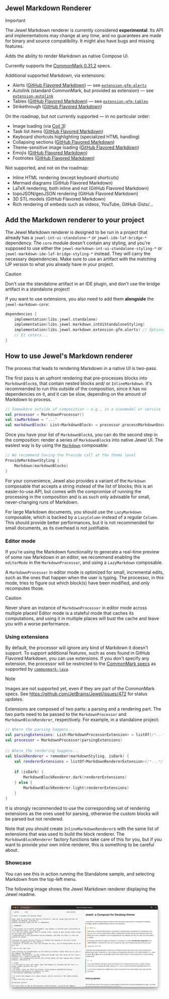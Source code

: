 ## Jewel Markdown Renderer

> [!IMPORTANT]
> The Jewel Markdown renderer is currently considered **experimental**. Its API and implementations may change at any
> time, and no guarantees are made for binary and source compatibility. It might also have bugs and missing features.

Adds the ability to render Markdown as native Compose UI.

Currently supports the [CommonMark 0.31.2](https://spec.commonmark.org/0.31.2/) specs.

Additional supported Markdown, via extensions:

* Alerts ([GitHub Flavored Markdown][alerts-specs]) — see [`extension-gfm-alerts`](extension/gfm-alerts)
* Autolink (standard CommonMark, but provided as extension) — see [`extension-autolink`](extension/autolink)
* Tables ([GitHub Flavored Markdown](https://github.github.com/gfm/#tables-extension-)) — see [
  `extension-gfm-tables`](extension/gfm-tables)
* Strikethrough ([GitHub Flavored Markdown](https://github.github.com/gfm/#strikethrough-extension-))

[alerts-specs]: https://github.com/orgs/community/discussions/16925

On the roadmap, but not currently supported — in no particular order:

* Image loading (via [Coil 3](https://coil-kt.github.io/coil/upgrading_to_coil3/))
* Task list items ([GitHub Flavored Markdown](https://github.github.com/gfm/#task-list-items-extension-))
* Keyboard shortcuts highlighting (specialized HTML handling)
* Collapsing sections ([GitHub Flavored Markdown][details-specs])
* Theme-sensitive image loading ([GitHub Flavored Markdown][dark-mode-pics-specs])
* Emojis ([GitHub Flavored Markdown][emoji-specs])
* Footnotes ([GitHub Flavored Markdown][footnotes-specs])

[details-specs]: https://docs.github.com/en/get-started/writing-on-github/working-with-advanced-formatting/organizing-information-with-collapsed-sections

[dark-mode-pics-specs]: https://docs.github.com/en/get-started/writing-on-github/getting-started-with-writing-and-formatting-on-github/basic-writing-and-formatting-syntax#specifying-the-theme-an-image-is-shown-to

[emoji-specs]: https://docs.github.com/en/get-started/writing-on-github/getting-started-with-writing-and-formatting-on-github/basic-writing-and-formatting-syntax#using-emojis

[footnotes-specs]: https://docs.github.com/en/get-started/writing-on-github/getting-started-with-writing-and-formatting-on-github/basic-writing-and-formatting-syntax#footnotes

Not supported, and not on the roadmap:

* Inline HTML rendering (except keyboard shortcuts)
* Mermaid diagrams (GitHub Flavored Markdown)
* LaTeX rendering, both inline and not (GitHub Flavored Markdown)
* topoJSON/geoJSON rendering (GitHub Flavored Markdown)
* 3D STL models (GitHub Flavored Markdown)
* Rich rendering of embeds such as videos, YouTube, GitHub Gists/...

## Add the Markdown renderer to your project

The Jewel Markdown renderer is designed to be run in a project that already has a `jewel-int-ui-standalone-*` or
`jewel-ide-laf-bridge-*` dependency. The `core` module doesn't contain any styling, and you're supposed to use either
the `jewel-markdown-int-ui-standalone-styling-*` or `jewel-markdown-ide-laf-bridge-styling-*` instead. They will carry
the necessary dependencies. Make sure to use an artifact with the matching IJP version to what you already have in your
project.

> [!CAUTION]
> Don't use the standalone artifact in an IDE plugin, and don't use the bridge artifact in a standalone project!

If you want to use extensions, you also need to add them **alongside** the `jewel-markdown-core`:

```kotlin
dependencies {
    implementation(libs.jewel.standalone)
    implementation(libs.jewel.markdown.intUiStandaloneStyling)
    implementation(libs.jewel.markdown.extension.gfm.alerts) // Optional
    // Et cetera...
}
```

## How to use Jewel's Markdown renderer

The process that leads to rendering Markdown in a native UI is two-pass.

The first pass is an upfront rendering that pre-processes blocks into `MarkdownBlock`s, that contain nested blocks and/
or `InlineMarkdown`. It's recommended to run this outside of the composition, since it has no dependencies on it, and
it can be slow, depending on the amount of Markdown to process.

```kotlin
// Somewhere outside of composition — e.g., in a viewmodel or service
val processor = MarkdownProcessor()
val rawMarkdown = "..."
val markdownBlocks: List<MarkdownBlock> = processor.processMarkdownDocument(rawMarkdown)
```

Once you have your list of `MarkdownBlock`s, you can do the second step in the composition: render a series of
`MarkdownBlock`s into native Jewel UI. The easiest way is by using
the [`Markdown`](core/src/main/kotlin/org/jetbrains/jewel/markdown/Markdown.kt) composable:

```kotlin
// We recommend having the Provide call at the theme level
ProvideMarkdownStyling {
    Markdown(markdownBlocks)
}
```

For your convenience, Jewel also provides a variant of the `Markdown` composable that accepts a string instead of the
list of blocks; this is an easier-to-use API, but comes with the compromise of running the processing in the composition
and is as such only advisable for small, never-changing runs of Markdown.

For large Markdown documents, you should use the `LazyMarkdown` composable, which is backed by a `LazyColumn` instead of
a regular `Column`. This should provide better performances, but it is not recommended for small documents, as its
overhead is not justifiable.

### Editor mode

If you're using the Markdown functionality to generate a real-time preview of some raw Markdown in an editor, we
recommend enabling the `editorMode` in the `MarkdownProcessor`, and using a `LazyMarkdown` composable.

A `MarkdownProcessor` in editor mode is optimized for small, incremental edits, such as the ones that happen when the
user is typing. The processor, in this mode, tries to figure out which block(s) have been modified, and only recomputes
those.

> [!CAUTION]
> Never share an instance of `MarkdownProcessor` in editor mode across multiple places! Editor mode is a stateful mode
> that caches its computations, and using it in multiple places will bust the cache and leave you with a worse
> performance.

### Using extensions

By default, the processor will ignore any kind of Markdown it doesn't support. To support additional features, such as
ones found in GitHub Flavored Markdown, you can use extensions. If you don't specify any extension, the processor will
be restricted to the [CommonMark specs](https://specs.commonmark.org) as supported by
[`commonmark-java`](https://github.com/commonmark/commonmark-java).

> [!NOTE]
> Images are not supported yet, even if they are part of the CommonMark specs.
> See https://github.com/JetBrains/Jewel/issues/472 for status updates.

Extensions are composed of two parts: a parsing and a rendering part. The two parts need to be passed to the
`MarkdownProcessor` and `MarkdownBlockRenderer`, respectively. For example, in a standalone project:

```kotlin
// Where the parsing happens...
val parsingExtensions: List<MarkdownProcessorExtension> = listOf(/*...*/)
val processor = MarkdownProcessor(parsingExtensions)

// Where the rendering happens...
val blockRenderer = remember(markdownStyling, isDark) {
    val rendererExtensions = listOf<MarkdownRendererExtension>(/*...*/)

    if (isDark) {
        MarkdownBlockRenderer.dark(rendererExtensions)
    } else {
        MarkdownBlockRenderer.light(rendererExtensions)
    }
}
```

It is strongly recommended to use the corresponding set of rendering extensions as the ones used for parsing, otherwise
the custom blocks will be parsed but not rendered.

Note that you should create `InlineMarkdownRenderer`s with the same list of extensions that was used to build the
block renderer. The `MarkdownBlockRenderer` factory functions take care of this for you, but if you want to provide your
own inline renderer, this is something to be careful about.

### Showcase

You can see this in action running the Standalone sample, and selecting Markdown from the top-left menu.

The following image shows the Jewel Markdown renderer displaying the Jewel readme.

![Image showing the Markdown renderer page from the Jewel standalone sample](../art/docs/markdown-renderer.png)